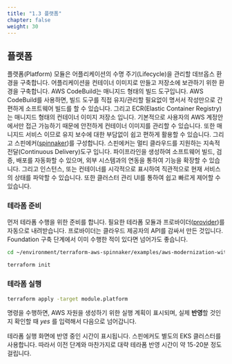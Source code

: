 ```yaml
---
title: "1.3 플랫폼"
chapter: false
weight: 30
---
```


## 플랫폼

플랫폼(Platform) 모듈은 어플리케이션의 수명 주기(Lifecycle)을 관리할 데브옵스 환경을 구축합니다. 어플리케이션을 컨테이너 이미지로 만들고 저장소에 보관하기 위한 환경을 구축합니다. AWS CodeBuild는 매니지드 형태의 빌드 도구입니다. AWS CodeBuild를 사용하면, 빌드 도구를 직접 유지/관리할 필요없이 명서서 작성만으로 간편하게 소프트웨어 빌드를 할 수 있습니다. 그리고 ECR(Elastic Container Registry)는 매니지드 형태의 컨테이너 이미지 저장소 입니다. 기본적으로 사용자의 AWS 계정안에서만 접근 가능하기 때문에 안전하게 컨테이너 이미지를 관리할 수 있습니다. 또한 매니지드 서비스 이므로 유지 보수에 대한 부담없이 쉽고 편하게 활용할 수 있습니다. 그리고 스핀에커([spinnaker](https://spinnaker.io))를 구성합니다. 스핀에커는 멀티 클라우드를 지원하는 지속적 전달(Continuous Delivery)도구 입니다. 파이프라인을 생성하여 소프트웨어 빌드, 검증, 배포를 자동화할 수 있으며, 외부 시스템과의 연동을 통하여 기능을 확장할 수 있습니다. 그리고 인스턴스, 또는 컨테이너를 시각적으로 표시하여 직관적으로 현재 서비스의 상태를 파악할 수 있습니다. 또한 클러스터 관리 UI를 통하여 쉽고 빠르게 제어할 수 있습니다.

### 테라폼 준비

먼저 테라폼 수행을 위한 준비를 합니다. 필요한 테라폼 모듈과 프로바이더([provider](https://registry.terraform.io/browse/providers))를 자동으로 내려받습니다. 프로바이더는 클라우드 제공자의 API를 감싸서 만든 것입니다. Foundation 구축 단계에서 이미 수행한 적이 있다면 넘어가도 좋습니다.

```sh
cd ~/environment/terraform-aws-spinnaker/examples/aws-modernization-with-spinnaker/
```
```sh
terraform init
```

### 테라폼 실행

```sh
terraform apply -target module.platform
```

명령을 수행하면, AWS 자원을 생성하기 위한 실행 계획이 표시되며, 실제 **반영**할 것인지 확인할 때 *yes* 를 입력해서 다음으로 넘어갑니다.

테라폼 실행 화면에 반영 중인 시간이 표시됩니다. 스핀에커도 별도의 EKS 클러스터를 사용합니다. 따라서 이전 단계와 마찬가지로 대략 테라폼 반영 시간이 약 15-20분 정도 걸립니다.
